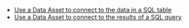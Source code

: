- [Use a Data Asset to connect to the data in a SQL table](/docs/guides/connecting_to_your_data/fluent/database/sql_data_assets)
- [Use a Data Asset to connect to the results of a SQL query](/docs/guides/connecting_to_your_data/fluent/database/how_to_connect_to_sql_data_using_a_query)